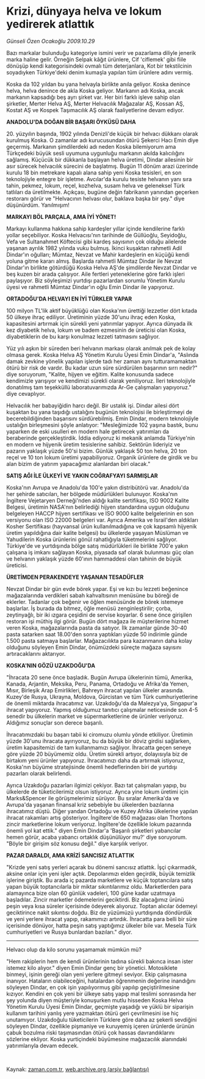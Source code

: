 # Krizi, dünyaya helva ve lokum yedirerek atlattık

*Günseli Özen Ocakoğlu 2009.10.29*

<tr><td class="metin" colspan="2" style="padding-top: 20px; padding-left: 5px; ">Bazı markalar bulunduğu kategoriye ismini verir ve pazarlama diliyle jenerik marka haline gelir. Örneğin Selpak kâğıt ürünlere, Cif 'ciflemek' gibi fiile dönüşüp kendi kategorisindeki ovmalı tüm deterjanlara, Kot bir tekstilcinin soyadıyken Türkiye'deki denim kumaşla yapılan tüm ürünlere adını vermiş.</td></tr><tr><td class="metin" colspan="2" style="padding-top: 20px; padding-left: 5px; "><p> Koska da 102 yıldan bu yana helvayla birlikte anıla geliyor. Koska denince helva, helva denince de akla Koska geliyor. Markanın adı Koska, ancak markanın kapsadığı beş ayrı şirket var. Her biri farklı işleve sahip olan şirketler, Merter Helva AŞ, Merter Helvacılık Mağazalar AŞ, Kossan AŞ, Kostat AŞ ve Kospek Taşımacılık AŞ olarak faaliyetlerine devam ediyor.
<p><b>ANADOLU'DA DOĞAN BİR BAŞARI ÖYKÜSÜ DAHA</b>
<p>20. yüzyılın başında, 1902 yılında Denizli'de küçük bir helvacı dükkanı olarak kurulmuş Koska. O zamanlar adı kurucusundan ötürü Şekerci Hacı Emin diye geçermiş. Markanın şimdilerdeki adı neden Koska bilemiyorum ama Türkçedeki büyük sesli uyumuna uygunluğu markanın akılda kalıcılığını sağlamış. Küçücük bir dükkanla başlayan helva üretimi, Dindar ailesinin bir asır sürecek helvacılık sürecini de başlatmış. Bugün 11 dönüm arazi üzerinde kurulu 18 bin metrekare kapalı alana sahip yeni Koska tesisleri, en son teknolojiyle entegre bir işletme. Avcılar'da kurulu tesiste helvanın yanı sıra tahin, pekmez, lokum, reçel, kozhelva, susam helva ve geleneksel Türk tatlıları da üretilmekte. Açıkçası, bugüne değin fabrikanın yanından geçerken restoranı görür ve "Helvacının helvası olur, baklava başka bir şey." diye düşünürdüm. Yanılmışım!
<p><b>MARKAYI BÖL PARÇALA, AMA İYİ YÖNET!</b>
<p>Markayı kullanma hakkına sahip kardeşler yıllar içinde kendilerine farklı yollar seçebiliyor. Koska Helvacısı'nın tarihinde de Güllüoğlu, Seyidoğlu, Vefa ve Sultanahmet Köftecisi gibi kardeş sayısının çok olduğu ailelerde yaşanan ayrılık 1982 yılında vuku bulmuş. İkinci kuşaktan rahmetli Adil Dindar'ın oğulları; Mümtaz, Nevzat ve Mahir kardeşlerin en küçüğü kendi yoluna gitme kararı almış. Başlarda rahmetli Mümtaz Dindar ile Nevzat Dindar'ın birlikte götürdüğü Koska Helva AŞ'de şimdilerde Nevzat Dindar ve beş kuzen bir arada çalışıyor. Aile fertleri yeteneklerine göre farklı işleri paylaşıyor. Biz söyleşimizi yurtdışı pazarlardan sorumlu Yönetim Kurulu üyesi ve rahmetli Mümtaz Dindar'ın oğlu Emin Dindar ile yapıyoruz. 
<p><b>ORTADOĞU'DA HELVAYI EN İYİ TÜRKLER YAPAR</b>
<p>100 milyon TL'lik aktif büyüklüğü olan Koska'nın ürettiği lezzetler dört kıtada 50 ülkeye ihraç ediliyor. Üretiminin yüzde 30'unu ihraç eden Koska, kapasitesini artırmak için sürekli yeni yatırımlar yapıyor. Ayrıca dünyada ilk kez diyabetik helva, lokum ve badem ezmesinin de üreticisi olan Koska, diyabetiklerin de bu karşı konulmaz lezzeti tatmasını sağlıyor.
<p>Yüz yılı aşkın bir süreden beri helvanın markası olarak anılmak pek de kolay olmasa gerek. Koska Helva AŞ Yönetim Kurulu Üyesi Emin Dindar'a, "Aslında damak zevkine yönelik yapılan işlerde tadı her zaman aynı tutturamamaktan ötürü bir risk de vardır. Bu kadar uzun süre sürdürülen başarının sırrı nedir?" diye soruyorum, "Kalite, hijyen ve eğitim. Kalite konusunda sadece kendimizle yarışıyor ve kendimizi sürekli olarak yeniliyoruz. İleri teknolojiyle donatılmış tam teşekküllü laboratuvarımızda Ar-Ge çalışmaları yapıyoruz." diye cevaplıyor. 
<p>Helvacılık her babayiğidin harcı değil. Bir ustalık işi. Dindar ailesi dört kuşaktan bu yana taşıdığı ustalığını bugünün teknolojisi ile birleştirmeyi de becerebildiğinden başarısını sürdürebilmiş. Emin Dindar, modern teknolojiyle ustalığın birleşmesini şöyle anlatıyor: "Mesleğimizde 102 yaşına bastık, bunu yaparken de eski usulleri en modern hale getirecek yatırımları da beraberinde gerçekleştirdik. İddia ediyoruz ki mekanik anlamda Türkiye'nin en modern ve hijyenik üretim tesislerine sahibiz. Sektörün lideriyiz ve pazarın yaklaşık yüzde 50'si bizim. Günlük yaklaşık 50 ton helva, 20 ton reçel ve 10 ton lokum üretimi yapabiliyoruz. Organik ürünlere de girdik ve bu alan bizim de yatırım yapacağımız alanlardan biri olacak."
<p><b>SATIŞ AĞI İLE ÜLKEYİ VE YAKIN COĞRAFYAYI SARMIŞLAR</b>
<p>Koska'nın Avrupa ve Anadolu'da 100'e yakın distribütörü var. Anadolu'da her şehirde satıcıları, her bölgede müdürlükleri bulunuyor. Koska'nın İngiltere Vejetaryen Derneği'nden aldığı kalite sertifikası, ISO 9002 Kalite Belgesi, üretimin NASA'nın belirlediği hijyen standardına uygun olduğunu belgeleyen HACCP hijyen sertifikası ve ISO 9000 kalite belgelerinin en son versiyonu olan ISO 22000 belgeleri var. Ayrıca Amerika ve İsrail'den aldıkları Kosher Sertifikası (hayvansal ürün kullanılmadığına ve çok kapsamlı hijyenik üretim yapıldığına dair kalite belgesi) bu ülkelerde yaşayan Müslüman ve Yahudilerin Koska ürünlerini gönül rahatlığıyla tüketmelerini sağlıyor. Türkiye'de ve yurtdışında bölge satış müdürlükleri ile birlikte 700'e yakın çalışana iş imkanı sağlayan Koska, piyasada saf olarak bulunması güç olan ve helvanın yaklaşık yüzde 60'ının hammaddesi olan tahinin de büyük üreticisi.
<p><b>ÜRETİMDEN PERAKENDEYE YAŞANAN TESADÜFLER</b>
<p>Nevzat Dindar bir gün evde börek yapar. Eşi ve kızı bu lezzeti beğenince mağazalarında verdikleri sabah kahvaltısının menüsüne bu böreği de eklerler. Tadanlar çok beğenir ve öğlen menüsünde de börek istemeye başlarlar. İş burada da bitmez, öğle menüsü zenginleştirilir; çorba, zeytinyağlı, bir iki ızgara çeşidini de servise koyarlar. 6 sene önce girişilen restoran işi müthiş ilgi görür. Bugün dört mağaza ile müşterilerine hizmet veren Koska, mağazalarında pasta da satıyor. İlk zamanlar günde 30-40 pasta satarken saat 18.00'den sonra yaptıkları yüzde 50 indirimle günde 1.500 pasta satmaya başlarlar. Mağazacılıkta para kazanmanın daha kolay olduğunu söyleyen Emin Dindar, önümüzdeki süreçte mağaza sayısını artıracaklarını aktarıyor.
<p><b>KOSKA'NIN GÖZÜ UZAKDOĞU'DA</b>
<p>"İhracata 20 sene önce başladık. Bugün Avrupa ülkelerinin tümü, Amerika, Kanada, Arjantin, Meksika, Peru, Panama, Ortadoğu ve Afrika'da Yemen, Mısır, Birleşik Arap Emirlikleri, Bahreyn ihracat yapılan ülkeler arasında. Kuzey'de Rusya, Ukrayna, Moldova, Gürcistan ve tüm Türk cumhuriyetlerine de önemli miktarda ihracatımız var. Uzakdoğu'da da Malezya'ya, Singapur'a ihracat yapıyoruz. Yapmış olduğumuz tanıtıcı çalışmalar neticesinde son 4-5 senedir bu ülkelerin market ve süpermarketlerine de ürünler veriyoruz. Aldığımız sonuçlar son derece başarılı.
<p>İhracatımızdaki bu başarı tabii ki ciromuzu olumlu yönde etkiliyor. Üretimin yüzde 30'unu ihracata ayırıyoruz, bu da büyük bir döviz girdisi sağlarken, üretim kapasitemizi de tam kullanmamızı sağlıyor. İhracatta geçen seneye göre yüzde 20 büyümemiz oldu. Üretim sürekli artıyor, dolayısıyla biz de birtakım yeni ürünler yapıyoruz. İhracatımızı daha da artırmak istiyoruz, Koska'nın büyüme stratejisinde önemli hedeflerinden biri de yurtdışı pazarları olarak belirlendi. 
<p>Ayrıca Uzakdoğu pazarları ilgimizi çekiyor. Bazı tat çalışmaları yapıp, bu ülkelerde de tüketicilerimiz olsun istiyoruz. Ayrıca yine lokum üretimi için Marks&amp;Spencer ile görüşmelerimiz sürüyor. Bu sıralar Amerika'da ve Avrupa'da yaşanan finansal kriz sebebiyle bu ülkelerden bazılarına ihracatımız düştü. Diğer yandan Ortadoğu ve Kuzey Afrika ülkelerine yapılan ihracat rakamları artış gösteriyor. İngiltere'de 650 mağazası olan Thortons zincir marketlerine lokum veriyoruz. İngiltere'de özellikle lokum pazarında önemli yol kat ettik." diyen Emin Dindar'a 'Başarılı şirketleri yabancılar hemen görür, acaba yabancı ortaklık düşünülüyor mu?' diye soruyorum. "Böyle bir girişim söz konusu değil." diye karşılık veriyor. 
<p><b>PAZAR DARALDI, AMA KRİZİ SANCISIZ ATLATTIK</b>
<p>"Krizde yeni satış yerleri açarak bu dönemi sancısız atlattık. İşçi çıkarmadık, aksine onlar için yeni işler açtık. Depolarımızı elden geçirdik, büyük temizlik işlerine giriştik. Bu arada iç pazarda marketlere ve küçük toptancılara satış yapan büyük toptancılarla bir miktar sıkıntılarımız oldu. Marketlerden para alamayınca bize olan 60 günlük vadeleri, 100 güne kadar uzatmaya başladılar. Zincir marketler ödemelerini geciktirdi. Biz alacağımız ürünü peşin veya kısa süreler içerisinde ödeyerek alıyoruz. Toptan alıcılar ödemeyi geciktirince nakit sıkıntısı doğdu. Biz de yüzümüzü yurtdışında döndürdük ve yeni yerlere ihracat yapıp, rakamımızı artırdık. İhracatta para belli bir süre içerisinde dönüyor, hatta peşin satış yaptığımız ülkeler bile var. Mesela Türk cumhuriyetleri ve Rusya bunlardan bazıları." diyor. 
<p><hr/>
<p>Helvacı olup da kilo sorunu yaşamamak mümkün mü?
<p>"Hem rakiplerin hem de kendi ürünlerinin tadına sürekli bakınca insan ister istemez kilo alıyor." diyen Emin Dindar genç bir yönetici. Motosiklete binmeyi, işinin gereği olan yeni yerlere gitmeyi seviyor. Ekip çalışmasına inanıyor. Hataların olabileceğini, hatalardan öğrenmenin değerine inandığını söyleyen Dindar, en çok işin yapılıyormuş gibi yapılıp geçiştirilmesine kızıyor. Kendini en çok yeni bir ülkeye satış yapıp mal teslimi sonrasında her şey yolunda diyen müşteriyle konuşurken mutlu hisseden Koska Helva Yönetim Kurulu Üyesi Emin Dindar, geçmişte yaşadığı ve yüklü bir siparişin kullanım tarihini yanlış yere yazmaktan ötürü geri çevrilmesini ise hiç unutamıyor. Uzakdoğulu tüketicilerin Türklere göre daha az şekerli sevdiğini söyleyen Dindar, özellikle pişmaniye ve kuruyemiş içeren ürünlerde ürünün çabuk bozulma riski taşımasından ötürü çok hassas davrandıklarını sözlerine ekliyor. Koska yurtiçindeki büyümesine mağazacılık alanındaki yatırımlarıyla devam edecek.
<p><br/></p></p></p></p></p></p></p></p></p></p></p></p></p></p></p></p></p></p></p></p></p></p></p></td></tr>

Kaynak: [zaman.com.tr](http://zaman.com.tr/yazar.do?yazino=909088), [web.archive.org (arşiv bağlantısı)](http://web.archive.org/web/20100101120936/http://www.zaman.com.tr:80/yazar.do?yazino=909088)
